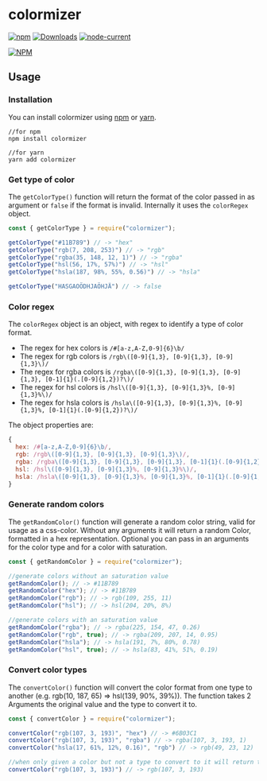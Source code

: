 # colormizer

[![npm](https://img.shields.io/npm/v/colormizer)](https://www.npmjs.com/package/colormizer)
[![Downloads](https://img.shields.io/npm/dm/colormizer)](https://www.npmjs.com/package/colormizer)
[![node-current](https://img.shields.io/node/v/colormizer)](https://www.npmjs.com/package/colormizer)

[![NPM](https://nodei.co/npm/colormizer.png)](https://www.npmjs.com/package/colormizer)

## Usage

### Installation

You can install colormizer using [npm](https://www.npmjs.com/package/colormizer) or [yarn](https://yarnpkg.com/package/colormizer).

```
//for npm
npm install colormizer

//for yarn
yarn add colormizer
```

### Get type of color

The `getColorType()` function will return the format of the color passed in as argument or `false` if the format is invalid. Internally it uses the `colorRegex` object. 

```js
const { getColorType } = require("colormizer");

getColorType("#11B789") // -> "hex"
getColorType("rgb(7, 208, 253)") // -> "rgb"
getColorType("rgba(35, 148, 12, 1)") // -> "rgba"
getColorType("hsl(56, 17%, 57%)") // -> "hsl"
getColorType("hsla(187, 98%, 55%, 0.56)") // -> "hsla"

getColorType("HASGAOÖDHJAÖHJÄ") // -> false
```
### Color regex

The `colorRegex` object is an object, with regex to identify a type of color format. 
* The regex for hex colors is `/#[a-z,A-Z,0-9]{6}\b/`
* The regex for rgb colors is `/rgb\([0-9]{1,3}, [0-9]{1,3}, [0-9]{1,3}\)/`
* The regex for rgba colors is `/rgba\([0-9]{1,3}, [0-9]{1,3}, [0-9]{1,3}, [0-1]{1}(.[0-9]{1,2})?\)/`
* The regex for hsl colors is `/hsl\([0-9]{1,3}, [0-9]{1,3}%, [0-9]{1,3}%\)/`
* The regex for hsla colors is `/hsla\([0-9]{1,3}, [0-9]{1,3}%, [0-9]{1,3}%, [0-1]{1}(.[0-9]{1,2})?\)/`

The object properties are:
```js
{
  hex: /#[a-z,A-Z,0-9]{6}\b/,
  rgb: /rgb\([0-9]{1,3}, [0-9]{1,3}, [0-9]{1,3}\)/,
  rgba: /rgba\([0-9]{1,3}, [0-9]{1,3}, [0-9]{1,3}, [0-1]{1}(.[0-9]{1,2})?\)/,
  hsl: /hsl\([0-9]{1,3}, [0-9]{1,3}%, [0-9]{1,3}%\)/,
  hsla: /hsla\([0-9]{1,3}, [0-9]{1,3}%, [0-9]{1,3}%, [0-1]{1}(.[0-9]{1,2})?\)/,
}
```

### Generate random colors

The `getRandomColor()` function will generate a random color string, valid for usage as a css-color. Without any arguments it will return a random Color, formatted in a hex representation. Optional you can pass in an arguments for the color type and for a color with saturation.

```js
const { getRandomColor } = require("colormizer");

//generate colors without an saturation value
getRandomColor(); // -> #11B789
getRandomColor("hex"); // -> #11B789
getRandomColor("rgb"); // -> rgb(109, 255, 11)
getRandomColor("hsl"); // -> hsl(204, 20%, 8%)

//generate colors with an saturation value
getRandomColor("rgba"); // -> rgba(225, 154, 47, 0.26)
getRandomColor("rgb", true); // -> rgba(209, 207, 14, 0.95)
getRandomColor("hsla"); // -> hsla(191, 7%, 80%, 0.78)
getRandomColor("hsl", true); // -> hsla(83, 41%, 51%, 0.19)
```

### Convert color types

The `convertColor()` function will convert the color format from one type to another (e.g. rgb(10, 187, 65) => hsl(139, 90%, 39%)). The function takes 2 Arguments the original value and the type to convert it to.

```js
const { convertColor } = require("colormizer");

convertColor("rgb(107, 3, 193)", "hex") // -> #6B03C1
convertColor("rgb(107, 3, 193)", "rgba") // -> rgba(107, 3, 193, 1)
convertColor("hsla(17, 61%, 12%, 0.16)", "rgb") // -> rgb(49, 23, 12)

//when only given a color but not a type to convert to it will return the original color
convertColor("rgb(107, 3, 193)") // -> rgb(107, 3, 193)
```



